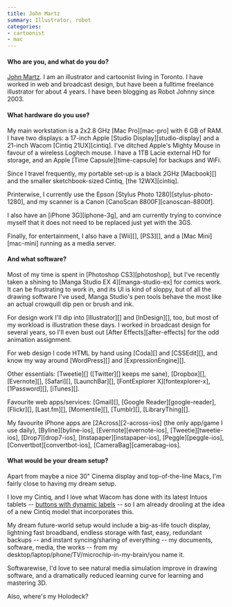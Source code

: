 ```yaml
---
title: John Martz
summary: Illustrator, robot
categories:
- cartoonist
- mac
---
```


#### Who are you, and what do you do?

[John Martz](http://www.robotjohnny.com/ "John's illustration website."). I am an illustrator and cartoonist living in Toronto. I have worked in web and broadcast design, but have been a fulltime freelance illustrator for about 4 years. I have been blogging as Robot Johnny since 2003.

#### What hardware do you use?

My main workstation is a 2x2.8 GHz [Mac Pro][mac-pro] with 6 GB of RAM. I have two displays: a 17-inch Apple [Studio Display][studio-display] and a 21-inch Wacom [Cintiq 21UX][cintiq]. I've ditched Apple's Mighty Mouse in favour of a wireless Logitech mouse. I have a 1TB Lacie external HD for storage, and an Apple [Time Capsule][time-capsule] for backups and WiFi.

Since I travel frequently, my portable set-up is a black 2GHz [Macbook][] and the smaller sketchbook-sized Cintiq, [the 12WX][cintiq].

Printerwise, I currently use the Epson [Stylus Photo 1280][stylus-photo-1280], and my scanner is a Canon [CanoScan 8800F][canoscan-8800f].

I also have an [iPhone 3G][iphone-3g], and am currently trying to convince myself that it does not need to be replaced just yet with the 3GS.

Finally, for entertainment, I also have a [Wii][], [PS3][], and a [Mac Mini][mac-mini] running as a media server.

#### And what software?

Most of my time is spent in [Photoshop CS3][photoshop], but I've recently taken a shining to [Manga Studio EX 4][manga-studio-ex] for comics work. It can be frustrating to work in, and its UI is kind of sloppy, but of all the drawing software I've used, Manga Studio's pen tools behave the most like an actual crowquill dip pen or brush and ink.

For design work I'll dip into [Illustrator][] and [InDesign][], too, but most of my workload is illustration these days. I worked in broadcast design for several years, so I'll even bust out [After Effects][after-effects] for the odd animation assignment.

For web design I code HTML by hand using [Coda][] and [CSSEdit][], and know my way around [WordPress][] and [ExpressionEngine][].

Other essentials: [Tweetie][] ([Twitter][] keeps me sane), [Dropbox][], [Evernote][], [Safari][], [LaunchBar][], [FontExplorer X][fontexplorer-x], [1Password][], [iTunes][].

Favourite web apps/services: [Gmail][], [Google Reader][google-reader], [Flickr][], [Last.fm][], [Momentile][], [Tumblr][], [LibraryThing][].

My favourite iPhone apps are [2Across][2-across-ios] (the only app/game I use daily), [Byline][byline-ios], [Evernote][evernote-ios], [Tweetie][tweetie-ios], [Drop7][drop7-ios], [Instapaper][instapaper-ios], [Peggle][peggle-ios], [Convertbot][convertbot-ios], [CameraBag][camerabag-ios].

#### What would be your dream setup?

Apart from maybe a nice 30" Cinema display and top-of-the-line Macs, I'm fairly close to having my dream setup.

I love my Cintiq, and I love what Wacom has done with its latest Intuos tablets -- [buttons with dynamic labels](http://intuos.wacom.com/americas/key-displays.php "Info on dynamic button labels on Intous tablets.") -- so I am already drooling at the idea of a new Cintiq model that incorporates this.

My dream future-world setup would include a big-as-life touch display, lightning fast broadband, endless storage with fast, easy, redundant backups -- and instant syncing/sharing of everything -- my documents, software, media, the works -- from my desktop/laptop/phone/TV/microchip-in-my-brain/you name it.

Softwarewise, I'd love to see natural media simulation improve in drawing software, and a dramatically reduced learning curve for learning and mastering 3D.

Also, where's my Holodeck?